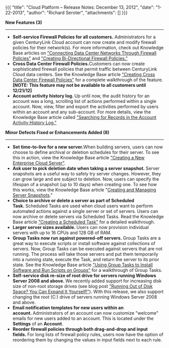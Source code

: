{{{
  "title": "Cloud Platform – Release Notes: December 13, 2012",
  "date": "1-22-2013",
  "author": "Richard Seroter",
  "attachments": []
}}}

<p><strong>New Features (3)</strong>
</p>
<hr />
<ul>
  <li><strong>Self-service Firewall Policies for all customers.</strong> Administrators for a given CenturyLink Cloud account can now create and modify firewall policies for their network(s). For more information, check out Knowledge Base articles on <a href="../../Network/CenturyLink Cloud/creating-cross-data-center-firewall-policies.md">"Connecting Data Center Networks Through Firewall Policies"</a> and <a href="../../Network/CenturyLink Cloud/creating-bi-directional-firewall-policies.md">"Creating Bi-Directional Firewall Policies."</a>
  </li>
  <li><strong>Cross Data Center Firewall Policies.</strong>Customers can now create sophisticated firewall policies that permit traffic between CenturyLink Cloud data centers. See the Knowledge Base article <a href="../../Network/CenturyLink Cloud/creating-cross-data-center-firewall-policies.md"
   >"Creating Cross Data Center Firewall Policies"</a> for a complete walkthrough of the feature. <strong>[NOTE: This feature may not be available to all customers until 12/21/12]</strong>
  </li>
  <li><strong>Account activity history log. </strong>Up until now, the audit history for an account was a long, scrolling list of actions performed within a single account. Now, view, filter and export the activities performed by users within an account and
    any sub-account. For more details, view the Knowledge Base article called <a href="../../Servers/searching-for-records-in-the-account-activity-history-log.md">"Searching for Records in the Account Activity History Log."</a>
  </li>
</ul>
<p></p>
<p><strong>Minor Defects Fixed or Enhancements Added (8)</strong>
</p>
<hr />
<ul>
  <li><strong><strong>Set time-to-live for a new server.</strong></strong>When building servers, users can now choose to define archival or deletion schedules for their server. To see this in action, view the Knowledge Base article&nbsp;<a href="../../Servers/creating-a-new-enterprise-cloud-server.md"
   >"Creating a New Enterprise Cloud Server"</a>.</li>
  <li><strong><strong>Ask user to pick deletion date when taking a server snapshot.&nbsp;</strong></strong>Server snapshots are a useful way to safely try server changes. However, they can grow large and are subject to deletion. Now, users can specify the
    lifespan of a snapshot (up to 10 days) when creating one. To see how this works, view the Knowledge Base article "<a href="../../Servers/creating-and-managing-server-snapshots.md">Creating and Managing Server Snapshots</a>."</li>
  <li><strong>Choice to archive or delete a server as part of Scheduled Task.&nbsp;</strong>Scheduled Tasks are used when cloud users want to perform automated actions against a single server or set of servers. Users can now archive or delete servers via
    Scheduled Tasks. Read the Knowledge Base article <a href="../../Servers/creating-a-scheduled-task.md">"Creating a Scheduled Task"</a> for a detailed walkthrough.</li>
  <li><strong>Larger server sizes available. </strong>Users can now provision individual servers with up to 16 CPUs and 128 GB of RAM.</li>
  <li><strong>Group Tasks now run against powered-off servers.&nbsp;</strong>Group Tasks are a great way to execute scripts or install software against collections of servers. Now, Group Tasks can be executed against servers that are not running. The process
    will take those servers and put them temporarily into a running state, execute the Task, and return the server to its prior state. See the Knowledge Base article <a href="../../Servers/using-group-tasks-to-install-software-and-run-scripts-on-groups.md"
   >"Using Group Tasks to Install Software and Run Scripts on Groups"</a> for a walkthrough of Group Tasks.&nbsp;</li>
  <li><strong>Self-service disk re-size of root drive for servers running Windows Server 2008 and above.&nbsp;</strong>We recently added support for increasing disk size of non-root storage drives (see blog post <a href="http://www.tier3.com/blog/full/running-out-of-disk-space-you-can-expand-it-yourself"
   >"Running Out of Disk Space? You Can Expand It Yourself!"</a>). With this release, we also support changing the root (C:) drive of servers running Windows Server 2008 and above.</li>
  <li><strong>Email notification templates for new users within an account.&nbsp;</strong>Administrators of an account can now customize "welcome" emails for new users added to an account. This is located under the <strong>Settings</strong>&nbsp;of an <strong>Account</strong>.</li>
  <li><strong>Reorder firewall policies through both drag-and-drop and input fields.&nbsp;</strong>For long lists of firewall policy rules, users now have the option of reordering them by changing the values in input fields next to each rule.</li>
</ul>
